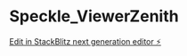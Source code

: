 # Speckle_ViewerZenith

[Edit in StackBlitz next generation editor ⚡️](https://stackblitz.com/~/github.com/SonaBIMDev/Speckle_ViewerZenith)